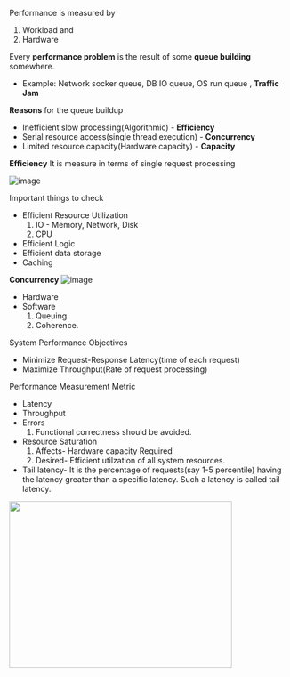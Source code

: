 Performance is measured by 
1. Workload and
2. Hardware

Every **performance problem** is the result of some **queue building** somewhere.
* Example: Network socker queue, DB IO queue, OS run queue , **Traffic Jam**

**Reasons** for the queue buildup
* Inefficient slow processing(Algorithmic) - **Efficiency**
* Serial resource access(single thread execution) - **Concurrency**
* Limited resource capacity(Hardware capacity) - **Capacity**

**Efficiency**
It is measure in terms of single request processing

![image](https://github.com/user-attachments/assets/0ea3ac47-6812-4469-a6f6-95786604008a)

Important things to check
* Efficient Resource Utilization
  1. IO - Memory, Network, Disk
  2. CPU
* Efficient Logic
* Efficient data storage
* Caching

**Concurrency**
![image](https://github.com/user-attachments/assets/349a5637-4b4d-485a-97b9-54ab81d624e4)
* Hardware
* Software
  1. Queuing
  2. Coherence.

System Performance Objectives
* Minimize Request-Response Latency(time of each request)
* Maximize Throughput(Rate of request processing)

Performance Measurement Metric
* Latency
* Throughput
* Errors
    1. Functional correctness should be avoided.
* Resource Saturation
  1. Affects- Hardware capacity Required
  2. Desired- Efficient utilzation of all system resources.
* Tail latency- It is the percentage of requests(say 1-5 percentile) having the latency greater than a specific latency. Such a latency is called tail latency.
<img src="https://github.com/user-attachments/assets/f8e7a34d-8d2f-4ed5-ad02-acf3d9023df4" width="400" height="300" />
